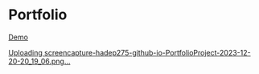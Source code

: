 # Portfolio 

[Demo](https://hadep275.github.io/PortfolioProject/)

[Uploading screencapture-hadep275-github-io-PortfolioProject-2023-12-20-20_19_06.png…]()
